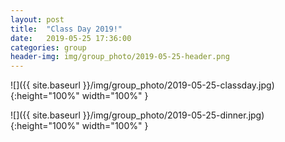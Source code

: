 ```yaml
---
layout: post
title:  "Class Day 2019!"
date:   2019-05-25 17:36:00
categories: group
header-img: img/group_photo/2019-05-25-header.png
---
```



![]({{ site.baseurl }}/img/group_photo/2019-05-25-classday.jpg){:height="100%" width="100%" }


![]({{ site.baseurl }}/img/group_photo/2019-05-25-dinner.jpg){:height="100%" width="100%" }